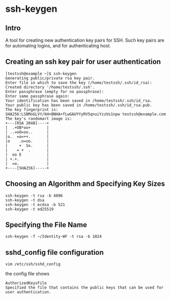 # ssh-keygen
## Intro
A tool for creating new authentication key pairs for SSH. Such key pairs are for automating logins, and for authenticating host.
## Creating an ssh key pair for user authentication
```
[testssh@example ~]$ ssh-keygen
Generating public/private rsa key pair.
Enter file in which to save the key (/home/testssh/.ssh/id_rsa): 
Created directory '/home/testssh/.ssh'.
Enter passphrase (empty for no passphrase): 
Enter same passphrase again: 
Your identification has been saved in /home/testssh/.ssh/id_rsa.
Your public key has been saved in /home/testssh/.ssh/id_rsa.pub.
The key fingerprint is:
SHA256:LSBMoGLVY/kH+BNHA+fLwGAUYYyRV5qnuiYzzUs1npw testssh@example.com
The key's randomart image is:
+---[RSA 2048]----+
|  .+OB*oo+       |
| ..=oO=oo..      |
|o.  =o=++.       |
|o    .o=oo.      |
|     +  So.      |
|    = +  .       |
|  oo E           |
| +.+.            |
|  =o.            |
+----[SHA256]-----+

```
## Choosing an Algorithm and Specifying Key Sizes
```
ssh-keygen -t rsa -b 4096
ssh-keygen -t dsa
ssh-keygen -t ecdsa -b 521
ssh-keygen -t ed25519
```
## Specifying the File Name
```
ssh-keygen -f ~/Identity-WF -t rsa -b 1024
```
## sshd_config file configuration
```shell
vim /etc/ssh/sshd_config
```
the config file shows
```
AuthorizedKeysFile
Specified the file that contains the public keys that can be used for user authentication.
```
